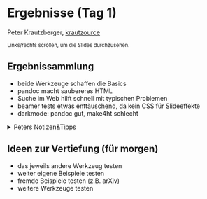 # Ergebnisse (Tag 1)

Peter Krautzberger, [krautzource](https://krautzource.com)

<small>Links/rechts scrollen, um die Slides durchzusehen.</small>

## Ergebnissammlung

- beide Werkzeuge schaffen die Basics
- pandoc macht saubereres HTML
- Suche im Web hilft schnell mit typischen Problemen
- beamer tests etwas enttäuschend, da kein CSS für Slideeffekte
- darkmode: pandoc gut, make4ht schlecht

<details><summary>Peters Notizen&amp;Tipps</summary>

- einfach.tex
  - pandoc: Numerierung von Sektionen nur mit flag `--number-section`
- beamer.tex
  - beide nur HTML, kein CSS für Slides (pandoc etwas sauberer)
  - make4ht interpretiert das Theme in Teilen (schlecht)
- cleverref.tex
  - beide schaffen es nicht gut; make4ht leicht besser
- color.tex
  - pandoc verliert fcolorbox inkl. Inhalt
- figures.tex
  - includegraphics klappt an sich 
  - web-fremde Bildformate (eps, pdf) machen evtl. Probleme
  - floats sind "gefährlich", wenn sie an der falschen Position enden
  - Nummerierungen gehen nicht gut (beiden)
  - pandoc macht subfigures ordentlich
- lists.tex
  - beide verlieren `\item[]` Konstruktionen
  - pandoc: link Inhalt inkorrekt aber link ok; keine description lists
  - Nummerierungen variieren
- mathmode.tex
  - MathJax-optionen notwendig
  - refs in math mode bringen z.B. `$\ref{...}$`
    - pandoc: bei alten Versionen `flalign` problem 
  - KISS - einfache Umgebungen meist besser unterstützt
  - Letztlich: MathJax checken
- macros.tex
  - einfache macros
    - pandoc: ok
    - make4ht: cfg datei
    - oder Hack im Dokument an MathJax übergeben
  - Bsp tensor: komplexe Pakete brauchen dann doch MathJax Hilfe
- sprache.tex
  - make4ht: schafft nur globales lang
  - pandoc schafft nur lokales lang, aber flag `-V lang="fr"` geht
- theorem.tex
  - beide machen es gut
  - Nummerierung variiert
- toc.tex
  - pandoc: braucht `--toc`, dann brauchbar.
- Beispiele in `tex-spezial` (tikz etc)
  - alles kompliziert, nichts klappt wirklich gut
  - andere tools sind evtl. besser

</details>

## Ideen zur Vertiefung (für morgen)

- das jeweils andere Werkzeug testen
- weiter eigene Beispiele testen
- fremde Beispiele testen (z.B. arXiv)
- weitere Werkzeuge testen

